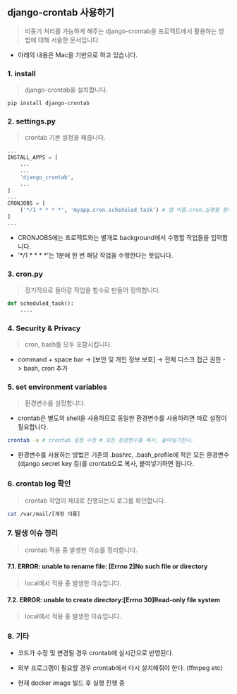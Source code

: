## django-crontab 사용하기

> 비동기 처리를 가능하게 해주는 django-crontab을 프로젝트에서 활용하는 방법에 대해 서술한 문서입니다.

- 아래의 내용은 Mac을 기반으로 하고 있습니다. 



### 1. install

> django-crontab을 설치합니다. 

```bash
pip install django-crontab
```



### 2. settings.py

> crontab 기본 설정을 해줍니다.

```python
...
INSTALL_APPS = [
    ...
    ...
    'django_crontab',
    ...
]
...
CRONJOBS = [
    ('*/1 * * * *', 'myapp.cron.scheduled_task') # 앱 이름.cron.실행할 함수
]
...
```

- CRONJOBS에는 프로젝트와는 별개로 background에서 수행할 작업들을 입력합니다. 
- '*/1 * * * *'는 1분에 한 번 해당 작업을 수행한다는 뜻입니다.

### 3. cron.py

> 정기적으로 돌아갈 작업을 함수로 만들어 정의합니다.

```python
def scheduled_task():
    ....
```



### 4. Security & Privacy

> cron, bash를 모두 포함시킵니다.

- command + space bar -> [보안 및 개인 정보 보호] -> 전체 디스크 접근 권한 -> bash, cron 추가



### 5. set environment variables

> 환경변수를 설정합니다. 

- crontab은 별도의 shell을 사용하므로 동일한 환경변수를 사용하려면 따로 설정이 필요합니다. 

```bash
crontab -e # crontab 설정 수정 # 모든 환경변수를 복사, 붙여넣기한다.
```

- 환경변수를 사용하는 방법은 기존의 .bashrc, .bash_profile에 적은 모든 환경변수(django secret key 등)를 crontab으로 복사, 붙여넣기하면 됩니다. 



### 6. crontab log 확인

> crontab 작업이 제대로 진행되는지 로그를 확인합니다. 

```bash
cat /var/mail/[계정 이름]
```



### 7. 발생 이슈 정리

> crontab 적용 중 발생한 이슈를 정리합니다. 

#### 7.1. ERROR: unable to rename file: [Errno 2]No such file or directory

> local에서 적용 중 발생한 이슈입니다.

#### 7.2. ERROR: unable to create directory:[Errno 30]Read-only file system

> local에서 적용 중 발생한 이슈입니다. 



### 8. 기타

- 코드가 수정 및 변경될 경우 crontab에 실시간으로 반영된다. 

- 외부 프로그램이 필요할 경우 crontab에서 다시 설치해줘야 한다. (ffmpeg etc)

- 현재 docker image 빌드 후 실행 진행 중

  



